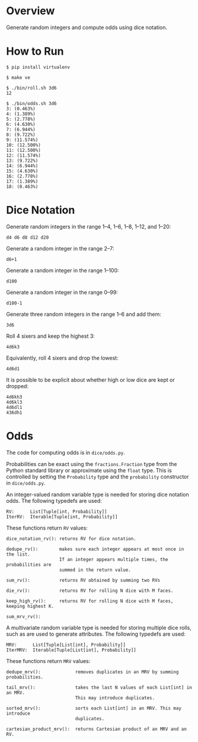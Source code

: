 # Overview

Generate random integers and compute odds using dice notation.

# How to Run

    $ pip install virtualenv

    $ make ve

    $ ./bin/roll.sh 3d6
    12

    $ ./bin/odds.sh 3d6
    3: (0.463%)
    4: (1.389%)
    5: (2.778%)
    6: (4.630%)
    7: (6.944%)
    8: (9.722%)
    9: (11.574%)
    10: (12.500%)
    11: (12.500%)
    12: (11.574%)
    13: (9.722%)
    14: (6.944%)
    15: (4.630%)
    16: (2.778%)
    17: (1.389%)
    18: (0.463%)

# Dice Notation

Generate random integers in the range 1–4, 1–6, 1–8, 1–12, and 1–20:

    d4 d6 d8 d12 d20

Generate a random integer in the range 2–7:

    d6+1

Generate a random integer in the range 1–100:

    d100

Generate a random integer in the range 0–99:

    d100-1

Generate three random integers in the range 1–6 and add them:

    3d6

Roll 4 sixers and keep the highest 3:

    4d6k3

Equivalently, roll 4 sixers and drop the lowest:

    4d6d1

It is possible to be explicit about whether high or low dice are kept or dropped:

    4d6kh3
    4d6kl3
    4d6dl1
    436dh1

# Odds

The code for computing odds is in `dice/odds.py`.

Probabilities can be exact using the `fractions.Fraction` type from
the Python standard library or approximate using the `float` type.
This is controlled by setting the `Probability` type and the
`probability` constructor in `dice/odds.py`.

An integer-valued random variable type is needed for storing dice
notation odds. The following typedefs are used:

    RV:      List[Tuple[int, Probability]]
    IterRV:  Iterable[Tuple[int, Probability]]

These functions return `RV` values:

    dice_notation_rv(): returns RV for dice notation.

    dedupe_rv():        makes sure each integer appears at most once in the list.
                        If an integer appears multiple times, the probabilities are
                        summed in the return value.

    sum_rv():           returns RV obtained by summing two RVs

    die_rv():           returns RV for rolling N dice with M faces.

    keep_high_rv():     returns RV for rolling N dice with M faces, keeping highest K.

    sum_mrv_rv():

A multivariate random variable type is needed for storing multiple
dice rolls, such as are used to generate attributes. The following
typedefs are used:

    MRV:      List[Tuple[List[int], Probability]]
    IterMRV:  Iterable[Tuple[List[int], Probability]]

These functions return `MRV` values:

    dedupe_mrv():             removes duplicates in an MRV by summing probabilities.

    tail_mrv():               takes the last N values of each List[int] in an MRV.
                              This may introduce duplicates.

    sorted_mrv():             sorts each List[int] in an MRV. This may introduce
                              duplicates.

    cartesian_product_mrv():  returns Cartesian product of an MRV and an RV.
